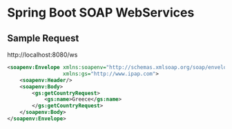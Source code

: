 # Spring Boot SOAP WebServices

## Sample Request

http://localhost:8080/ws

```xml
<soapenv:Envelope xmlns:soapenv="http://schemas.xmlsoap.org/soap/envelope/"
                  xmlns:gs="http://www.ipap.com">
    <soapenv:Header/>
    <soapenv:Body>
        <gs:getCountryRequest>
            <gs:name>Greece</gs:name>
        </gs:getCountryRequest>
    </soapenv:Body>
</soapenv:Envelope>
```

